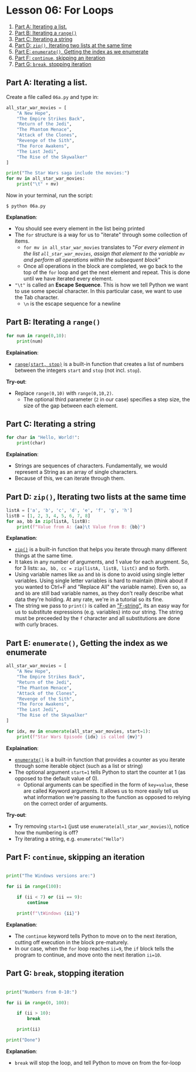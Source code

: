 # Lesson 06: For Loops

<!-- TOC depthFrom:2 orderedList:true -->

1. [Part A: Iterating a list.](#part-a-iterating-a-list)
2. [Part B: Iterating a `range()`](#part-b-iterating-a-range)
3. [Part C: Iterating a string](#part-c-iterating-a-string)
4. [Part D: `zip()`, Iterating two lists at the same time](#part-d-zip-iterating-two-lists-at-the-same-time)
5. [Part E: `enumerate()`, Getting the index as we enumerate](#part-e-enumerate-getting-the-index-as-we-enumerate)
6. [Part F: `continue`, skipping an iteration](#part-f-continue-skipping-an-iteration)
7. [Part G: `break`, stopping iteration](#part-g-break-stopping-iteration)

<!-- /TOC -->

## Part A: Iterating a list.

Create a file called `06a.py` and type in:

``` py
all_star_war_movies = [
    "A New Hope",
    "The Empire Strikes Back",
    "Return of the Jedi",
    "The Phantom Menace",
    "Attack of the Clones",
    "Revenge of the Sith",
    "The Force Awakens",
    "The Last Jedi",
    "The Rise of the Skywalker"
]

print("The Star Wars saga include the movies:")
for mv in all_star_war_movies:
    print("\t" + mv)
```

Now in your terminal, run the script:

```
$ python 06a.py
```

**Explanation**:

- You should see every element in the list being printed
- The `for` structure is a way for us to "iterate" through some collection of items.
    - `for mv in all_star_war_movies` translates to "*For every element in the list `all_star_war_movies`, assign that element to the variable `mv` and perform all operations within the subsequent block*"
    - Once all operations in the block are completed, we go back to the top of the `for` loop and get the next element and repeat. This is done until we have iterated every element.
- `"\t"` is called an **Escape Sequence**. This is how we tell Python we want to use some special character. In this particular case, we want to use the Tab character.
    - `\n` is the escape sequence for a newline

## Part B: Iterating a `range()`

``` py
for num in range(0,10):
    print(num)
```

**Explaination**:

- [`range(start, stop)`](https://docs.python.org/3/library/functions.html#func-range) is a built-in function that creates a list of numbers between the integers `start` and `stop` (not incl. `stop`).

**Try-out**:

- Replace `range(0,10)` with `range(0,10,2)`.
    - The optional third parameter (`2` in our case) specifies a step size, the size of the gap between each element.

## Part C: Iterating a string

``` py
for char in "Hello, World!":
    print(char)
```

**Explaination**:

- Strings are sequences of characters. Fundamentally, we would represent a String as an array of single characters.
- Because of this, we can iterate through them.

## Part D: `zip()`, Iterating two lists at the same time

``` py
listA = ['a', 'b', 'c', 'd', 'e', 'f', 'g', 'h']
listB = [1, 2, 3, 4, 5, 6, 7, 8]
for aa, bb in zip(listA, listB):
    print(f"Value from A: {aa}\t Value from B: {bb}")
```

**Explanation**:

- [`zip()`](https://docs.python.org/3/library/functions.html#zip) is a built-in function that helps you iterate through many different things at the same time.
- It takes in any number of arguments, and 1 value for each arugment. So, for 3 lists: `aa, bb, cc = zip(listA, listB, listC)` and so forth.
- Using variable names like `aa` and `bb` is done to avoid using single letter variables. Using single letter variables is hard to maintain (think about if you wanted to Ctrl+F and "Replace All" the variable name). Even so, `aa` and `bb` are still bad variable names, as they don't really describe what data they're holding. At any rate, we're in a tutorial so its fine.
- The string we pass to `print()` is called an ["F-string"](https://www.python.org/dev/peps/pep-0498/), its an easy way for us to substitute expressions (e.g. variables) into our string. The string must be preceeded by the `f` character and all substitutions are done with curly braces.

## Part E: `enumerate()`, Getting the index as we enumerate

``` py
all_star_war_movies = [
    "A New Hope",
    "The Empire Strikes Back",
    "Return of the Jedi",
    "The Phantom Menace",
    "Attack of the Clones",
    "Revenge of the Sith",
    "The Force Awakens",
    "The Last Jedi",
    "The Rise of the Skywalker"
]

for idx, mv in enumerate(all_star_war_movies, start=1):
    print(f"Star Wars Episode {idx} is called {mv}")
```

**Explaination**:

- [`enumerate()`](https://docs.python.org/3/library/functions.html#enumerate) is a built-in function that provides a counter as you iterate through some iterable object (such as a list or string)
- The optional argument `start=1` tells Python to start the counter at 1 (as opposed to the default value of 0).
    - Optional arguments can be specified in the form of `key=value`, these are called Keyword arguments. It allows us to more easily tell us what information we're passing to the function as opposed to relying on the correct order of arguments.

**Try-out**:

- Try removing `start=1` (just use `enumerate(all_star_war_movies)`), notice how the numbering is off?
- Try iterating a string, e.g. `enumerate("Hello")`

## Part F: `continue`, skipping an iteration

``` py

print("The Windows versions are:")

for ii in range(100):

    if (ii < 7) or (ii == 9):
        continue

    print(f"\tWindows {ii}")
```

**Explanation**:

- The `continue` keyword tells Python to move on to the next iteration, cutting off execution in the block pre-maturely.
- In our case, when the `for` loop reaches ``ii=9``, the `if` block tells the program to continue, and move onto the next iteration ``ii=10``.

## Part G: `break`, stopping iteration

``` py

print("Numbers from 0-10:")

for ii in range(0, 100):

    if (ii > 10):
        break

    print(ii)

print("Done")
```

**Explanation**:

- `break` will stop the loop, and tell Python to move on from the for-loop